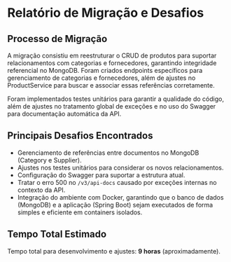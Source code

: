 # Relatório de Migração e Desafios

## Processo de Migração

A migração consistiu em reestruturar o CRUD de produtos para suportar relacionamentos com categorias e fornecedores, garantindo integridade referencial no MongoDB. Foram criados endpoints específicos para gerenciamento de categorias e fornecedores, além de ajustes no ProductService para buscar e associar essas referências corretamente.

Foram implementados testes unitários para garantir a qualidade do código, além de ajustes no tratamento global de exceções e no uso do Swagger para documentação automática da API.

## Principais Desafios Encontrados

- Gerenciamento de referências entre documentos no MongoDB (Category e Supplier).
- Ajustes nos testes unitários para considerar os novos relacionamentos.
- Configuração do Swagger para suportar a estrutura atual.
- Tratar o erro 500 no `/v3/api-docs` causado por exceções internas no contexto da API.
- Integração do ambiente com Docker, garantindo que o banco de dados (MongoDB) e a aplicação (Spring Boot) sejam executados de forma simples e eficiente em containers isolados.

## Tempo Total Estimado

Tempo total para desenvolvimento e ajustes: **9 horas** (aproximadamente).

